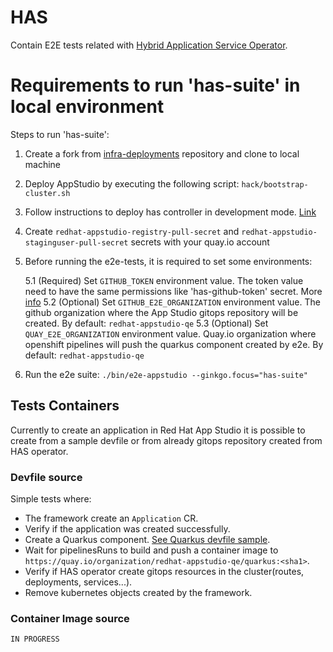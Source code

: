 # HAS

Contain E2E tests related with [Hybrid Application Service Operator](https://github.com/redhat-appstudio/application-service).

# Requirements to run 'has-suite' in local environment

Steps to run 'has-suite':

1) Create a fork from [infra-deployments](https://github.com/redhat-appstudio/infra-deployments) repository and clone to local machine
2) Deploy AppStudio by executing the following script: `hack/bootstrap-cluster.sh`
3) Follow instructions to deploy has controller in development mode. [Link](https://github.com/redhat-appstudio/infra-deployments#optional-configure-has-github-organization)
4) Create `redhat-appstudio-registry-pull-secret` and `redhat-appstudio-staginguser-pull-secret` secrets with your quay.io account
5) Before running the e2e-tests, it is required to set some environments:

    5.1 (Required) Set `GITHUB_TOKEN` environment value. The token value need to have the same permissions like 'has-github-token' secret. More [info](https://github.com/redhat-appstudio/application-service#creating-a-github-secret-for-has)
    5.2 (Optional) Set `GITHUB_E2E_ORGANIZATION` environment value. The github organization where the App Studio gitops repository will be created. By default: `redhat-appstudio-qe`
    5.3 (Optional) Set `QUAY_E2E_ORGANIZATION` environment value. Quay.io organization where openshift pipelines will push the quarkus component created by e2e. By default: `redhat-appstudio-qe`

6) Run the e2e suite: `./bin/e2e-appstudio --ginkgo.focus="has-suite"`

## Tests Containers

Currently to create an application in Red Hat App Studio it is possible to create from a sample devfile or from already gitops repository created from HAS operator.

### Devfile source

Simple tests where:

* The framework create an `Application` CR.
* Verify if the application was created successfully.
* Create a Quarkus component. [See Quarkus devfile sample](https://github.com/redhat-appstudio-qe/devfile-sample-code-with-quarkus).
* Wait for pipelinesRuns to build and push a container image to `https://quay.io/organization/redhat-appstudio-qe/quarkus:<sha1>`.
* Verify if HAS operator create gitops resources in the cluster(routes, deployments, services...).
* Remove kubernetes objects created by the framework.

### Container Image source

```IN PROGRESS```
